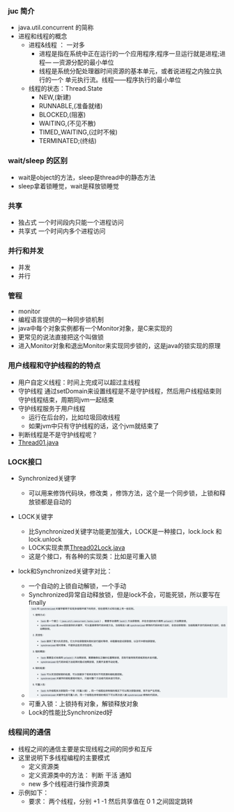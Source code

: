 ### juc 简介
- java.util.concurrent 的简称
- 进程和线程的概念
  - 进程&线程 ： 一对多
    - 进程是指在系统中正在运行的一个应用程序;程序一旦运行就是进程;进程— —资源分配的最小单位
    - 线程是系统分配处理器时间资源的基本单元，或者说进程之内独立执行的一个 单元执行流。线程——程序执行的最小单位
  - 线程的状态：Thread.State
    - NEW,(新建)
    - RUNNABLE,(准备就绪)
    - BLOCKED,(阻塞)
    - WAITING,(不见不散)
    - TIMED_WAITING,(过时不候)
    - TERMINATED;(终结)
    
### wait/sleep 的区别
  - wait是object的方法，sleep是thread中的静态方法
  - sleep拿着锁睡觉，wait是释放锁睡觉

### 共享
  - 独占式 一个时间段内只能一个进程访问
  - 共享式 一个时间内多个进程访问

### 并行和并发
  - 并发
  - 并行

### 管程
  - monitor
  - 编程语言提供的一种同步锁机制
  - java中每个对象实例都有一个Monitor对象，是C来实现的
  - 更常见的说法直接把这个叫做锁
  - 进入Monitor对象和退出Monitor来实现同步锁的，这是java的锁实现的原理

### 用户线程和守护线程的的特点
- 用户自定义线程：时间上完成可以超过主线程
- 守护线程 通过setDomain来设置线程是不是守护线程，然后用户线程结束则守护线程结束，周期同jvm一起结束
- 守护线程服务于用户线程
  - 运行在后台的，比如垃圾回收线程
  - 如果jvm中只有守护线程的话，这个jvm就结束了
- 判断线程是不是守护线程呢？
- [Thread01.java](main%2Fjava%2Forg%2Fgetyou123%2FThread01.java)


### LOCK接口
* Synchronized关键字 
  * 可以用来修饰代码块，修改类 ，修饰方法，这个是一个同步锁，上锁和释放锁都是自动的

* LOCK关键字
  * 比Synchronized关键字功能更加强大，LOCK是一种接口，lock.lock 和 lock.unlock
  * LOCK实现卖票[Thread02Lock.java](main%2Fjava%2Forg%2Fgetyou123%2FThread02Lock.java)
  * 这是个接口，有各种的实现类：比如是可重入锁


* lock和Synchronized关键字对比：
  * 一个自动的上锁自动解锁，一个手动
  * Synchronized异常自动释放锁，但是lock不会，可能死锁，所以要写在finally
  * ![](https://raw.githubusercontent.com/getyou123/git_pic_use/master/zz202309172217301.png)
  * 可重入锁：上锁持有对象，解锁释放对象
  * Lock的性能比Synchronized好

### 线程间的通信

* 线程之间的通信主要是实现线程之间的同步和互斥
* 这里说明下多线程编程的主要模式
  * 定义资源类
  * 定义资源类中的方法： 判断 干活 通知
  * new 多个线程进行操作资源类
* 示例如下：
  * 要求： 两个线程，分别 +1 -1 然后共享值在 0 1 之间固定跳转

   

